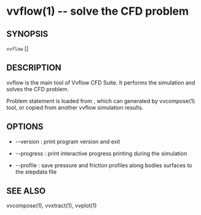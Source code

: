 vvflow(1) -- solve the CFD problem
====

## SYNOPSIS

`vvflow` [<OPTIONS>] <FILE>

## DESCRIPTION

vvflow is the main tool of Vvflow CFD Suite.
It performs the simulation and solves the CFD problem.

Problem statement is loaded from <FILE>, which can generated by vvcompose(1) tool,
or copied from another vvflow simulation results.

## OPTIONS

  * --version :
    print program version and exit

  * --progress :
    print interactive progress printing during the simulation

  * --profile :
    save pressure and friction profiles along bodies surfaces to the stepdata file

## SEE ALSO
  vvcompose(1), vvxtract(1), vvplot(1)
